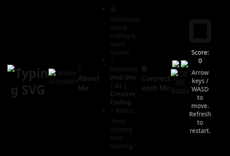 <h1 align="center">
  <img src="https://readme-typing-svg.herokuapp.com?font=Fira+Code&weight=700&size=40&duration=3000&pause=1000&color=00F7FF&center=true&vCenter=true&width=600&height=60&lines=hakent;Creative+Coder;Open+Source+Lover;Always+Learning+%F0%9F%9A%80" alt="Typing SVG" />
</h1>

<p align="center">
  <img src="https://raw.githubusercontent.com/rodrigograca31/rodrigograca31/master/matrix.svg" alt="Matrix animation" />
</p>

---

### 🚀 About Me  
- 💻 Passionate about coding & open-source  
- 🌌 Exploring **Web Dev | AI | Creative Coding**  
- ⚡ Motto: *"Keep creating, keep evolving."*  

---

### 🌐 Connect with Me  
<p align="center">
  <a href="https://github.com/hakent-glitch/hakent-glitch">
    <img src="https://img.shields.io/badge/-GitHub-181717?style=for-the-badge&logo=github&logoColor=white" />
  </a>
  <a href="https://instagram.com/hakentkh">
    <img src="https://img.shields.io/badge/-Instagram-E4405F?style=for-the-badge&logo=instagram&logoColor=white" />
  </a>
  <a href="https://www.tiktok.com/@kentt271" target="_blank">
  <img src="https://img.shields.io/badge/TikTok-%23000000.svg?style=for-the-badge&logo=tiktok&logoColor=white" alt="TikTok Badge"/>
</a>


<!doctype html>
<html lang="id">
<head>
  <meta charset="utf-8" />
  <meta name="viewport" content="width=device-width,initial-scale=1" />
  <title>Pac‑Man — Simple HTML5 Game</title>
  <style>
    :root{--bg:#000;--wall:#0b4;--pellet:#ffd700;--pac:#ffeb3b;--ghost1:#ff5252;--ghost2:#448aff}
    html,body{height:100%;margin:0;background:var(--bg);display:flex;align-items:center;justify-content:center;font-family:system-ui,Arial}
    canvas{border:10px solid #111;border-radius:8px;display:block}
    .info{color:#eee;margin-top:12px;text-align:center}
    .controls{margin-top:8px;color:#bbb;font-size:14px}
  </style>
</head>
<body>
  <div>
    <canvas id="game" width="560" height="620" aria-label="Pac-Man game"></canvas>
    <div class="info">
      <div id="score">Score: 0</div>
      <div id="msg" style="color:#ffeb3b;margin-top:6px"></div>
      <div class="controls">Arrow keys / WASD to move. Refresh to restart.</div>
    </div>
  </div>

<script>
// --- Simple Pac-Man clone (small, self-contained) ---
const canvas = document.getElementById('game');
const ctx = canvas.getContext('2d');
const TILE = 20; // grid tile size
const COLS = 28; // classic-ish layout width
const ROWS = 31; // height
const OFFSET_X = 0;
const OFFSET_Y = 0;
let scoreEl = document.getElementById('score');
let msgEl = document.getElementById('msg');

// Map legend: 0 empty, 1 wall, 2 pellet, 3 power pellet
// A small hand-made map (28x31) simplified. We'll generate walls around and some corridors.
// For brevity create a simple maze programmatically with outer walls and inner blocks + pellets.
let map = [];
function initMap(){
  map = new Array(ROWS).fill(0).map(()=>new Array(COLS).fill(2));
  // outer walls
  for(let r=0;r<ROWS;r++){
    for(let c=0;c<COLS;c++){
      if(r===0||r===ROWS-1||c===0||c===COLS-1) map[r][c]=1;
    }
  }
  // add some blocks
  for(let r=2;r<ROWS-2;r+=4){
    for(let c=2;c<COLS-2;c+=6){
      for(let rr=0;rr<2;rr++) for(let cc=0;cc<4;cc++) map[r+rr][c+cc]=1;
    }
  }
  // corridors and clear center
  for(let r=12;r<19;r++) for(let c=8;c<20;c++) map[r][c]=0;
  // place power pellets (corners inside)
  map[3][3]=3; map[3][COLS-4]=3; map[ROWS-4][3]=3; map[ROWS-4][COLS-4]=3;
  // ensure pellets not on walls
  for(let r=0;r<ROWS;r++) for(let c=0;c<COLS;c++) if(map[r][c]===0) map[r][c]=0; // keep empty
}

initMap();

// Entities
let pac = {r:ROWS-3,c:2,dir:{r:0,c:0},nextDir:{r:0,c:0},speed:6, mouth:0, alive:true};
let ghosts = [
  {r:14,c:13,dir:{r:0,c:1},color:'#ff5252',fright:false},
  {r:14,c:14,dir:{r:0,c:-1},color:'#448aff',fright:false}
];
let score = 0; let pelletsTotal = 0;

function countPellets(){ pelletsTotal=0; for(let r=0;r<ROWS;r++) for(let c=0;c<COLS;c++) if(map[r][c]===2||map[r][c]===3) pelletsTotal++; }
countPellets();

// Helpers
function tileToXY(r,c){ return {x:c*TILE+TILE/2+OFFSET_X, y:r*TILE+TILE/2+OFFSET_Y}; }
function isWall(r,c){ if(r<0||c<0||r>=ROWS||c>=COLS) return true; return map[r][c]===1; }

// Input
const keyMap = {
  ArrowUp:[-1,0], ArrowDown:[1,0], ArrowLeft:[0,-1], ArrowRight:[0,1],
  w:[-1,0], s:[1,0], a:[0,-1], d:[0,1]
};
window.addEventListener('keydown',e=>{
  const k = e.key;
  if(keyMap[k]){
    const [dr,dc]=keyMap[k];
    pac.nextDir={r:dr,c:dc};
    e.preventDefault();
  }
});

// Movement & logic in tile-space with interpolation
let lastTime=0;
function update(dt){
  if(!pac.alive) return;
  // try to turn
  if(pac.nextDir){
    let nr=pac.r+pac.nextDir.r;
    let nc=pac.c+pac.nextDir.c;
    if(!isWall(nr,nc)) pac.dir = {...pac.nextDir};
  }
  // move pac
  let targetR = pac.r + pac.dir.r;
  let targetC = pac.c + pac.dir.c;
  if(!isWall(targetR,targetC)){
    // move stepwise based on speed and dt
    // here simply move by partial tiles per frame
    // For simplicity jump tile by tile per interval
    moveEntity(pac, pac.dir);
  }
  // ghosts simple AI: random turns not into walls
  for(let g of ghosts){
    if(Math.random()<0.02) {
      // pick new dir
      const dirs=[{r:-1,c:0},{r:1,c:0},{r:0,c:-1},{r:0,c:1}];
      for(let i=0;i<10;i++){
        let d = dirs[Math.floor(Math.random()*4)];
        if(!isWall(g.r+d.r,g.c+d.c)) { g.dir=d; break; }
      }
    }
    moveEntity(g,g.dir);
  }
  // collisions with ghosts
  for(let g of ghosts){
    if(g.r===pac.r&&g.c===pac.c){
      pac.alive=false; msgEl.textContent='Game Over — Press Refresh to restart';
    }
  }
}

function moveEntity(ent, dir){
  const nr = ent.r + dir.r;
  const nc = ent.c + dir.c;
  if(!isWall(nr,nc)){
    ent.r = nr; ent.c = nc;
    // pellet collision for pac
    if(ent===pac){
      const val = map[ent.r][ent.c];
      if(val===2){ score+=10; map[ent.r][ent.c]=0; pelletsTotal--; scoreEl.textContent='Score: '+score; }
      if(val===3){ score+=50; map[ent.r][ent.c]=0; pelletsTotal--; scoreEl.textContent='Score: '+score; activateFright(); }
      if(pelletsTotal<=0){ msgEl.textContent='You Win! 🎉'; pac.alive=false; }
    }
  } else {
    // stop if wall
    if(ent===pac) ent.dir={r:0,c:0};
  }
}

function activateFright(){ for(let g of ghosts) g.fright=true; setTimeout(()=>{for(let g of ghosts) g.fright=false;},6000); }

// Rendering
function draw(){
  ctx.clearRect(0,0,canvas.width,canvas.height);
  // background
  ctx.fillStyle='#000'; ctx.fillRect(0,0,canvas.width,canvas.height);
  // draw map
  for(let r=0;r<ROWS;r++){
    for(let c=0;c<COLS;c++){
      const x=c*TILE, y=r*TILE;
      if(map[r][c]===1){ ctx.fillStyle='#005500'; ctx.fillRect(x+2,y+2,TILE-4,TILE-4); }
      if(map[r][c]===2){ ctx.beginPath(); ctx.fillStyle='#ffd700'; ctx.arc(x+TILE/2,y+TILE/2,2,0,Math.PI*2); ctx.fill(); }
      if(map[r][c]===3){ ctx.beginPath(); ctx.fillStyle='#fff'; ctx.arc(x+TILE/2,y+TILE/2,6,0,Math.PI*2); ctx.fill(); }
    }
  }
  // draw pac-man
  let pxy=tileToXY(pac.r,pac.c);
  ctx.save();
  ctx.translate(pxy.x,pxy.y);
  // mouth animation
  pac.mouth = (pac.mouth + 0.25) % 2;
  const mouthAng = 0.25 + Math.abs(Math.sin(pac.mouth))*0.35;
  let angle = 0;
  if(pac.dir.r===-1) angle = -Math.PI/2; else if(pac.dir.r===1) angle = Math.PI/2; else if(pac.dir.c===-1) angle = Math.PI; else angle=0;
  ctx.rotate(angle);
  ctx.beginPath(); ctx.fillStyle='#ffeb3b'; ctx.moveTo(0,0);
  ctx.arc(0,0,8, mouthAng, Math.PI*2-mouthAng);
  ctx.closePath(); ctx.fill(); ctx.restore();

  // draw ghosts
  for(let g of ghosts){
    let gxy=tileToXY(g.r,g.c);
    ctx.beginPath(); ctx.fillStyle = g.fright ? '#88a' : g.color; ctx.rect(gxy.x-8,gxy.y-8,16,16); ctx.fill();
  }
}

function loop(t){
  if(!lastTime) lastTime=t;
  const dt=(t-lastTime)/1000; lastTime=t;
  update(dt);
  draw();
  requestAnimationFrame(loop);
}

requestAnimationFrame(loop);

// Accessibility - basic touch buttons (small) — optional overlay for mobile
(function addTouchControls(){
  const isTouch = 'ontouchstart' in window || navigator.maxTouchPoints>0;
  if(!isTouch) return;
  const wrap = document.createElement('div');
  wrap.style.position='fixed'; wrap.style.right='12px'; wrap.style.bottom='12px'; wrap.style.zIndex=9999; wrap.style.display='grid'; wrap.style.gridTemplateColumns='repeat(3,48px)'; wrap.style.gap='6px';
  const btn = (label,dir)=>{ const b=document.createElement('button'); b.innerText=label; b.style.width='48px'; b.style.height='48px'; b.style.borderRadius='8px'; b.style.border='none'; b.style.background='#222'; b.style.color='#fff'; b.style.fontSize='16px'; b.addEventListener('touchstart',e=>{ e.preventDefault(); pac.nextDir=dir; }); return b; };
  wrap.append(btn('',{})); wrap.append(btn('↑',{r:-1,c:0})); wrap.append(btn('',{})); wrap.append(btn('←',{r:0,c:-1})); wrap.append(btn('↓',{r:1,c:0})); wrap.append(btn('→',{r:0,c:1}));
  document.body.appendChild(wrap);
})();

// Simple instructions in console for contributors
console.log('Pac-Man game ready. Open pacman.html (this file) in browser or enable GitHub Pages to host it.');
</script>
</body>
</html>

</p>

---

<svg xmlns="http://www.w3.org/2000/svg" width="100%" height="150" viewBox="0 0 800 150">
  <rect width="100%" height="100%" fill="black"/>
  <text x="50%" y="50%" text-anchor="middle" fill="none" stroke="#25F4EE" stroke-width="2" font-size="40" font-family="Arial Black, sans-serif" dy=".3em">
    <tspan>Thanks for Watching</tspan>
    <animate attributeName="stroke-dasharray" from="0,500" to="500,0" dur="5s" repeatCount="indefinite"/>
    <animate attributeName="stroke" values="#25F4EE;#FE2C55;#25F4EE" dur="4s" repeatCount="indefinite"/>
  </text>
</svg>

